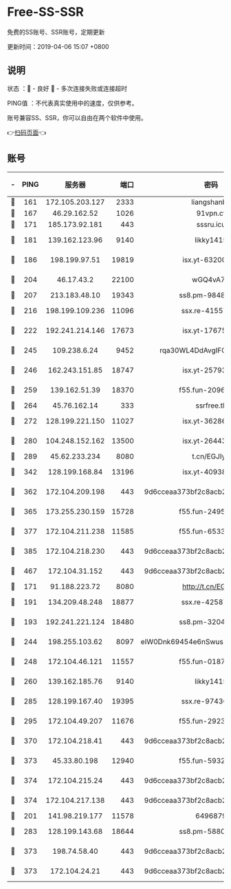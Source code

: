# Free-SS-SSR

免费的SS账号、SSR账号，定期更新

更新时间：2019-04-06 15:07 +0800

## 说明

状态     ：🙂 - 良好 🙁 - 多次连接失败或连接超时

PING值   ：不代表真实使用中的速度，仅供参考。

账号兼容SS、SSR，你可以自由在两个软件中使用。

👉[扫码页面](https://liesauer.github.io/Free-SS-SSR/)👈

## 账号

|-|PING|服务器|端口|密码|加密方式|区域|
|:----:|:----:|:-----:|-----:|:----:|:----:|:----:|
|🙂|161|172.105.203.127|2333|liangshanbo|chacha20|JP|
|🙂|167|46.29.162.52|1026|91vpn.cf|rc4-md5|RU|
|🙂|171|185.173.92.181|443|sssru.icu|rc4-md5|RU|
|🙂|181|139.162.123.96|9140|likky1415|aes-256-cfb|JP|
|🙂|186|198.199.97.51|19819|isx.yt-63200254|aes-256-cfb|US|
|🙂|204|46.17.43.2|22100|wGQ4vA7D|aes-256-gcm|RU|
|🙂|207|213.183.48.10|19343|ss8.pm-98489424|rc4-md5|RU|
|🙂|216|198.199.109.236|11096|ssx.re-41557165|aes-256-cfb|US|
|🙂|222|192.241.214.146|17673|isx.yt-17675026|aes-256-cfb|US|
|🙂|245|109.238.6.24|9452|rqa30WL4DdAvgIFG6Fs3znzTa|aes-256-cfb|FR|
|🙂|246|162.243.151.85|18747|isx.yt-25793910|aes-256-cfb|US|
|🙂|259|139.162.51.39|18370|f55.fun-20968647|aes-256-cfb|SG|
|🙂|264|45.76.162.14|333|ssrfree.tk|rc4|SG|
|🙂|272|128.199.221.150|11027|isx.yt-36286257|aes-256-cfb|SG|
|🙂|280|104.248.152.162|13500|isx.yt-26443647|aes-256-cfb|SG|
|🙂|289|45.62.233.234|8080|t.cn/EGJIyrl|rc4-md5|CA|
|🙂|342|128.199.168.84|13196|isx.yt-40938959|aes-256-cfb|SG|
|🙂|362|172.104.209.198|443|9d6cceaa373bf2c8acb22e60b6a58be6|aes-256-cfb|US|
|🙂|365|173.255.230.159|15728|f55.fun-24959941|aes-256-cfb|US|
|🙂|377|172.104.211.238|11585|f55.fun-65338054|aes-256-cfb|US|
|🙂|385|172.104.218.230|443|9d6cceaa373bf2c8acb22e60b6a58be6|aes-256-cfb|US|
|🙂|467|172.104.31.152|443|9d6cceaa373bf2c8acb22e60b6a58be6|aes-256-cfb|US|
|🙂|171|91.188.223.72|8080|http://t.cn/EGJIyrl|rc4-md5|RU|
|🙂|191|134.209.48.248|18877|ssx.re-42587403|aes-256-cfb|US|
|🙂|193|192.241.221.124|18480|ss8.pm-32044618|aes-256-cfb|US|
|🙂|244|198.255.103.62|8097|eIW0Dnk69454e6nSwuspv9DmS201tQ0D|aes-256-cfb|US|
|🙂|248|172.104.46.121|11557|f55.fun-01871509|aes-256-cfb|SG|
|🙂|260|139.162.185.76|9140|likky1415|aes-256-cfb|DE|
|🙂|285|128.199.167.40|19395|ssx.re-97436053|aes-256-cfb|SG|
|🙂|295|172.104.49.207|11676|f55.fun-29234040|aes-256-cfb|SG|
|🙂|370|172.104.218.41|443|9d6cceaa373bf2c8acb22e60b6a58be6|aes-256-cfb|US|
|🙂|373|45.33.80.198|12940|f55.fun-59324256|aes-256-cfb|US|
|🙂|374|172.104.215.24|443|9d6cceaa373bf2c8acb22e60b6a58be6|aes-256-cfb|US|
|🙂|374|172.104.217.138|443|9d6cceaa373bf2c8acb22e60b6a58be6|aes-256-cfb|US|
|🙁|201|141.98.219.177|11578|6496879|chacha20|US|
|🙁|283|128.199.143.68|18644|ss8.pm-58805448|aes-256-cfb|SG|
|🙁|373|198.74.58.40|443|9d6cceaa373bf2c8acb22e60b6a58be6|aes-256-cfb|US|
|🙁|373|172.104.24.21|443|9d6cceaa373bf2c8acb22e60b6a58be6|aes-256-cfb|US|
